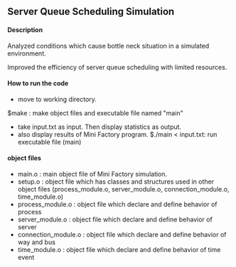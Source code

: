 ## Server Queue Scheduling Simulation

#### Description
Analyzed conditions which cause bottle neck situation in a simulated environment. 

Improved the efficiency of server queue scheduling with limited resources.


#### How to run the code
 - move to working directory.

$make : make object files and executable file named "main"


 - take input.txt as input. Then display statistics as output.
 - also display results of Mini Factory program.
$./main < input.txt: run executable file (main)


#### object files
- main.o : main object file of Mini Factory simulation.
- setup.o : object file which has classes and structures used in other object files (process_module.o, server_module.o, connection_module.o, time_module.o)
- process_module.o : object file which declare and define behavior of process
- server_module.o : object file which declare and define behavior of server
- connection_module.o : object file which declare and define behavior of way and bus
- time_module.o : object file which declare and define behavior of time event
